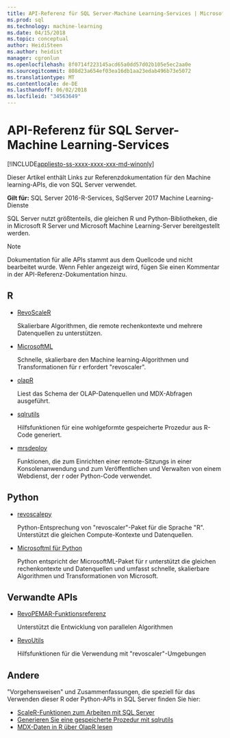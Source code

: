 ```yaml
---
title: API-Referenz für SQL Server-Machine Learning-Services | Microsoft Docs
ms.prod: sql
ms.technology: machine-learning
ms.date: 04/15/2018
ms.topic: conceptual
author: HeidiSteen
ms.author: heidist
manager: cgronlun
ms.openlocfilehash: 8f0714f223145acd65a0dd57d02b105e5ec2aa0e
ms.sourcegitcommit: 808d23a654ef03ea16db1aa23edab496b73e5072
ms.translationtype: MT
ms.contentlocale: de-DE
ms.lasthandoff: 06/02/2018
ms.locfileid: "34563649"
---
```

# <a name="api-reference-for-sql-server-machine-learning-services"></a>API-Referenz für SQL Server-Machine Learning-Services
[!INCLUDE[appliesto-ss-xxxx-xxxx-xxx-md-winonly](../../includes/appliesto-ss-xxxx-xxxx-xxx-md-winonly.md)]

Dieser Artikel enthält Links zur Referenzdokumentation für den Machine learning-APIs, die von SQL Server verwendet.

**Gilt für:** SQL Server 2016-R-Services, SqlServer 2017 Machine Learning-Dienste

SQL Server nutzt größtenteils, die gleichen R und Python-Bibliotheken, die in Microsoft R Server und Microsoft Machine Learning-Server bereitgestellt werden. 

> [!NOTE]
> Dokumentation für alle APIs stammt aus dem Quellcode und nicht bearbeitet wurde. Wenn Fehler angezeigt wird, fügen Sie einen Kommentar in der API-Referenz-Dokumentation hinzu. 

## <a name="r"></a>R

+ [RevoScaleR](https://docs.microsoft.com/machine-learning-server/r-reference/revoscaler/revoscaler)

    Skalierbare Algorithmen, die remote rechenkontexte und mehrere Datenquellen zu unterstützen.

+ [MicrosoftML](https://docs.microsoft.com/machine-learning-server/r-reference/microsoftml/microsoftml-package)

    Schnelle, skalierbare den Machine learning-Algorithmen und Transformationen für r erfordert "revoscaler".

+ [olapR](https://docs.microsoft.com/machine-learning-server/r-reference/olapr/olapr)

   Liest das Schema der OLAP-Datenquellen und MDX-Abfragen ausgeführt.

+ [sqlrutils](https://docs.microsoft.com/machine-learning-server/r-reference/sqlrutils/sqlrutils)

    Hilfsfunktionen für eine wohlgeformte gespeicherte Prozedur aus R-Code generiert.

+ [mrsdeploy](https://docs.microsoft.com/machine-learning-server/r-reference/mrsdeploy/mrsdeploy-package)

   Funktionen, die zum Einrichten einer remote-Sitzungs in einer Konsolenanwendung und zum Veröffentlichen und Verwalten von einem Webdienst, der r oder Python-Code verwendet.

## <a name="python"></a>Python

+ [revoscalepy](https://docs.microsoft.com/machine-learning-server/python-reference/revoscalepy/revoscalepy-package)

    Python-Entsprechung von "revoscaler"-Paket für die Sprache "R". Unterstützt die gleichen Compute-Kontexte und Datenquellen.

+ [Microsoftml für Python](https://docs.microsoft.com/machine-learning-server/python-reference/microsoftml/microsoftml-package)

    Python entspricht der MicrosoftML-Paket für r unterstützt die gleichen rechenkontexte und Datenquellen und umfasst schnelle, skalierbare Algorithmen und Transformationen von Microsoft. 

## <a name="related-apis"></a>Verwandte APIs

+ [RevoPEMAR-Funktionsreferenz](https://docs.microsoft.com/machine-learning-server/r-reference/revopemar/pemar)

    Unterstützt die Entwicklung von parallelen Algorithmen

+ [RevoUtils](https://docs.microsoft.com/machine-learning-server/r-reference/revoutils/revoutils)

    Hilfsfunktionen für die Verwendung mit "revoscaler"-Umgebungen

## <a name="other"></a>Andere

"Vorgehensweisen" und Zusammenfassungen, die speziell für das Verwenden dieser R oder Python-APIs in SQL Server finden Sie hier:

+ [ScaleR-Funktionen zum Arbeiten mit SQL Server](scaler-functions-for-working-with-sql-server-data.md)
+ [Generieren Sie eine gespeicherte Prozedur mit sqlrutils](generating-an-r-stored-procedure-for-r-code-using-the-sqlrutils-package.md)
+ [MDX-Daten in R über OlapR lesen](how-to-create-mdx-queries-using-olapr.md)

